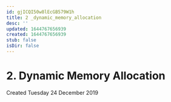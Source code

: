 ```yaml
---
id: gjICQI50w8lEcGB579W1h
title: 2 _dynamic_memory_allocation
desc: ''
updated: 1644767656939
created: 1644767656939
stub: false
isDir: false
---
```

# 2. Dynamic Memory Allocation
Created Tuesday 24 December 2019


